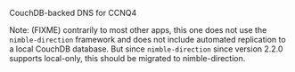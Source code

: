 CouchDB-backed DNS for CCNQ4

Note: (FIXME) contrarily to most other apps, this one does not use the `nimble-direction` framework and does not include automated replication to a local CouchDB database. But since `nimble-direction` since version 2.2.0 supports local-only, this should be migrated to nimble-direction.
